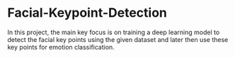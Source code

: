 # Facial-Keypoint-Detection
In this project, the main key focus is on training a deep learning model to detect the facial key points using the given dataset and later then use these key points for emotion classification.




